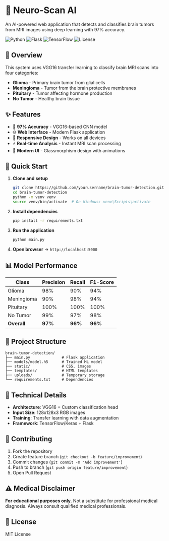# 🧠 Neuro-Scan AI
An AI-powered web application that detects and classifies brain tumors from MRI images using deep learning with 97% accuracy.

![Python](https://img.shields.io/badge/python-v3.8+-blue.svg)
![Flask](https://img.shields.io/badge/flask-v2.0+-red.svg)
![TensorFlow](https://img.shields.io/badge/tensorflow-v2.0+-orange.svg)
![License](https://img.shields.io/badge/license-MIT-green.svg)

## 🎯 Overview
This system uses VGG16 transfer learning to classify brain MRI scans into four categories:
- **Glioma** - Primary brain tumor from glial cells
- **Meningioma** - Tumor from the brain protective membranes  
- **Pituitary** - Tumor affecting hormone production
- **No Tumor** - Healthy brain tissue

## ✨ Features
- 🤖 **97% Accuracy** - VGG16-based CNN model
- 🌐 **Web Interface** - Modern Flask application
- 📱 **Responsive Design** - Works on all devices
- ⚡ **Real-time Analysis** - Instant MRI scan processing
- 🎨 **Modern UI** - Glassmorphism design with animations

## 🚀 Quick Start

1. **Clone and setup**
   ```bash
   git clone https://github.com/yourusername/brain-tumor-detection.git
   cd brain-tumor-detection
   python -m venv venv
   source venv/bin/activate  # On Windows: venv\Scripts\activate
   ```

2. **Install dependencies**
   ```bash
   pip install -r requirements.txt
   ```

3. **Run the application**
   ```bash
   python main.py
   ```

4. **Open browser** → `http://localhost:5000`

## 📊 Model Performance
| Class | Precision | Recall | F1-Score |
|-------|-----------|--------|----------|
| Glioma | 98% | 90% | 94% |
| Meningioma | 90% | 98% | 94% |
| Pituitary | 100% | 100% | 100% |
| No Tumor | 99% | 97% | 98% |
| **Overall** | **97%** | **96%** | **96%** |

## 📁 Project Structure
```
brain-tumor-detection/
├── main.py              # Flask application
├── models/model.h5      # Trained ML model
├── static/              # CSS, images
├── templates/           # HTML templates
├── uploads/             # Temporary storage
└── requirements.txt     # Dependencies
```

## 🔧 Technical Details
- **Architecture**: VGG16 + Custom classification head
- **Input Size**: 128x128x3 RGB images
- **Training**: Transfer learning with data augmentation
- **Framework**: TensorFlow/Keras + Flask

## 🤝 Contributing
1. Fork the repository
2. Create feature branch (`git checkout -b feature/improvement`)
3. Commit changes (`git commit -m 'Add improvement'`)
4. Push to branch (`git push origin feature/improvement`)
5. Open Pull Request

## ⚠️ Medical Disclaimer
**For educational purposes only.** Not a substitute for professional medical diagnosis. Always consult qualified medical professionals.

## 📜 License
MIT License
